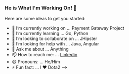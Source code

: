 ### He is What I'm Working On! 👋


Here are some ideas to get you started:

- 🔭 I’m currently working on ... Payment Gateway Project
- 🌱 I’m currently learning ... Go, Python
- 👯 I’m looking to collaborate on ... JHipster
- 🤔 I’m looking for help with ... Java, Angular
- 💬 Ask me about ... Anything
- 📫 How to reach me: ... [Linkedin](https://linkedin.com/in/dozturkan)
- 😄 Pronouns: ... He/Him
- ⚡ Fun fact: ... I ❤️ Dota2
-->

